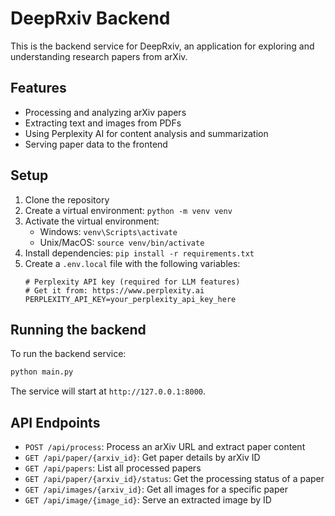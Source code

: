 # DeepRxiv Backend

This is the backend service for DeepRxiv, an application for exploring and understanding research papers from arXiv.

## Features

- Processing and analyzing arXiv papers
- Extracting text and images from PDFs
- Using Perplexity AI for content analysis and summarization
- Serving paper data to the frontend

## Setup

1. Clone the repository
2. Create a virtual environment: `python -m venv venv`
3. Activate the virtual environment:
   - Windows: `venv\Scripts\activate`
   - Unix/MacOS: `source venv/bin/activate`
4. Install dependencies: `pip install -r requirements.txt`
5. Create a `.env.local` file with the following variables:
   ```
   # Perplexity API key (required for LLM features)
   # Get it from: https://www.perplexity.ai
   PERPLEXITY_API_KEY=your_perplexity_api_key_here
   ```

## Running the backend

To run the backend service:

```bash
python main.py
```

The service will start at `http://127.0.0.1:8000`.

## API Endpoints

- `POST /api/process`: Process an arXiv URL and extract paper content
- `GET /api/paper/{arxiv_id}`: Get paper details by arXiv ID
- `GET /api/papers`: List all processed papers
- `GET /api/paper/{arxiv_id}/status`: Get the processing status of a paper
- `GET /api/images/{arxiv_id}`: Get all images for a specific paper
- `GET /api/image/{image_id}`: Serve an extracted image by ID 